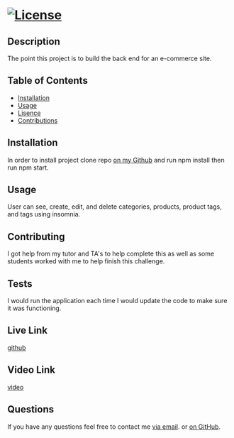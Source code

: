 #  [![License](https://img.shields.io/static/v1?label=License&message=MIT&color=blueviolet&style=for-the-badge)](https://opensource.org/licenses/MIT)

## Description
The point this project is to build the back end for an e-commerce site.

## Table of Contents
- [Installation](#installation)
- [Usage](#usage)
- [Lisence](#lisence)
- [Contributions](#contributions)

## Installation
In order to install project clone repo [on my Github](https://github.com/vhivestate/backend_e-commerce) and run npm install then run npm start.

## Usage
User can see, create, edit, and delete categories, products, product tags, and tags using insomnia.

## Contributing 
I got help from my tutor and TA's to help complete this as well as some students worked with me to help finish this challenge.

## Tests 
I would run the application each time I would update the code to make sure it was functioning.

## Live Link
[github](https://vhivestate.github.io/backend_e-commerce/)

## Video Link
[video](https://drive.google.com/file/d/1YpSdhH4e5yeRSaCicvNWw-QuWTE5njIy/view?usp=sharing)

## Questions
 If you have any questions feel free to contact me [via email](mailto:garcia.valeria001@gmail.com). or [on GitHub](https://github.com/vhivestate).